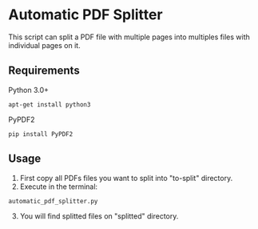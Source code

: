 # Automatic PDF Splitter

This script can split a PDF file with multiple pages into multiples files with individual pages on it.

## Requirements

Python 3.0+

```
apt-get install python3
```

PyPDF2

```
pip install PyPDF2
```

## Usage

1. First copy all PDFs files you want to split into "to-split" directory.
2. Execute in the terminal: 

```
automatic_pdf_splitter.py
```

3. You will find splitted files on "splitted" directory.